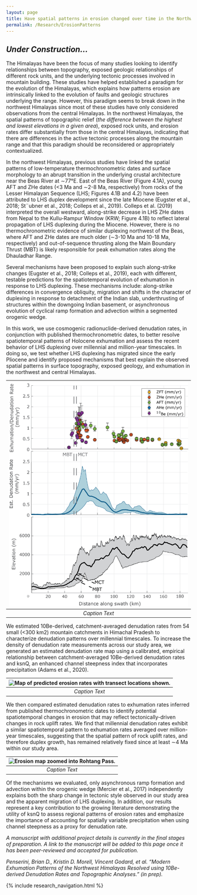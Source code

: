 ```yaml
---
layout: page
title: Have spatial patterns in erosion changed over time in the Northwest Himalayas?
permalink: /Research/ErosionPatterns
---
```


## <i> Under Construction... </i>

The Himalayas have been the focus of many studies looking to identify relationships between topography, exposed geologic relationships of different rock units, and the underlying tectonic processes involved in mountain building. These studies have helped established a paradigm for the evolution of the Himalayas, which explains how patterns erosion are intrinsically linked to the evolution of faults and geologic structures underlying the range. However, this paradigm seems to break down in the northwest Himalayas since most of these studies have only considered observations from the central Himalayas. In the northwest Himalayas, the spatial patterns of topographic relief (<i>the difference between the highest and lowest elevations in a given area</i>), exposed rock units, and erosion rates differ substantially from those in the central Himalayas, indicating that there are differences in the active tectonic processes along the mountain range and that this paradigm should be reconsidered or appropriately contextualized.

In the northwest Himalayas, previous studies have linked the spatial patterns of low-temperature thermochronometric dates and surface morphology to an abrupt transition in the underlying crustal architecture near the Beas River at ∼77°E. East of the Beas River (Figure 4.1A), young AFT and ZHe dates (<3 Ma and ∼2-8 Ma, respectively) from rocks of the Lesser Himalayan Sequence (LHS; Figures 4.1B and 4.2) have been attributed to LHS duplex development since the late Miocene (Eugster et al., 2018; St¨ubner et al., 2018; Colleps et al., 2019). Colleps et al. (2019) interpreted the overall westward, along-strike decrease in LHS ZHe dates from Nepal to the Kullu-Rampur Window (KRW; Figure 4.1B) to reflect lateral propagation of LHS duplexing during the Miocene. However, there is no thermochronometric evidence of similar duplexing northwest of the Beas, where AFT and ZHe dates are much older (∼3-10 Ma and 10-18 Ma, respectively) and out-of-sequence thrusting along the Main Boundary Thrust (MBT) is likely responsible for peak exhumation rates along the Dhauladhar Range.

Several mechanisms have been proposed to explain such along-strike changes (Eugster et al., 2018; Colleps et al., 2019), each with different, testable predictions for the spatiotemporal evolution of exhumation in response to LHS duplexing. These mechanisms include: along-strike differences in convergence obliquity, migration and shifts in the character of duplexing in response to detachment of the Indian slab, underthrusting of structures within the downgoing Indian basement, or asynchronous evolution of cyclical ramp formation and advection within a segmented orogenic wedge.

In this work, we use cosmogenic radionuclide-derived denudation rates, in conjunction with published thermochronometric dates, to better resolve spatiotemporal patterns of Holocene exhumation and assess the recent behavior of LHS duplexing over millennial and million-year timescales. In doing so, we test whether LHS duplexing has migrated since the early Pliocene and identify proposed mechanisms that best explain the observed spatial patterns in surface topography, exposed geology, and exhumation in the northwest and central Himalayas.

| ![Example of a transect of erossion rate estimates across different geochronometer systems.](./Images/ErosionTransectExample.png) | 
|:--:| 
| *Caption Text* |

We estimated 10Be-derived, catchment-averaged denudation rates from 54 small (<300 km2) mountain catchments in Himachal Pradesh to characterize denudation patterns over millennial timescales. To increase the density of denudation rate measurements across our study area, we generated an estimated denudation rate map using a calibrated, empirical relationship between catchment-averaged 10Be-derived denudation rates and ksnQ, an enhanced channel steepness index that incorporates precipitation (Adams et al., 2020). 

| ![Map of predicted erosion rates with transect locations shown.](./Images/ksnQ_ErosionMap_240301a.png) | 
|:--:| 
| *Caption Text* |

We then compared estimated denudation rates to exhumation rates inferred from published thermochronometric dates to identify potential spatiotemporal changes in erosion that may reflect tectonically-driven changes in rock uplift rates. We find that millennial denudation rates exhibit a similar spatiotemporal pattern to exhumation rates averaged over million-year timescales, suggesting that the spatial pattern of rock uplift rates, and therefore duplex growth, has remained relatively fixed since at least ∼4 Ma within our study area. 

| ![Erosion map zoomed into Rohtang Pass.](./Images/RohtangPassZoom_240222a.png) | 
|:--:| 
| *Caption Text* |

Of the mechanisms we evaluated, only asynchronous ramp formation and advection within the orogenic wedge (Mercier et al., 2017) independently explains both the sharp change in tectonic style observed in our study area and the apparent migration of LHS duplexing. In addition, our results represent a key contribution to the growing literature demonstrating the utility of ksnQ to assess regional patterns of erosion rates and emphasize the importance of accounting for spatially variable precipitation when using channel steepness as a proxy for denudation rate.

<i>A manuscript with additional project details is currently in the final stages of preparation. A link to the manuscript will be added to this page once it has been peer-reviewed and accepted for publication.</i>

<i>Penserini, Brian D., Kristin D. Morell, Vincent Godard, et al. “Modern Exhumation Patterns of the Northwest Himalayas Resolved using 10Be-derived Denudation Rates and Topographic Analyses.” (in prep).</i>

{% include research_navigation.html %}
